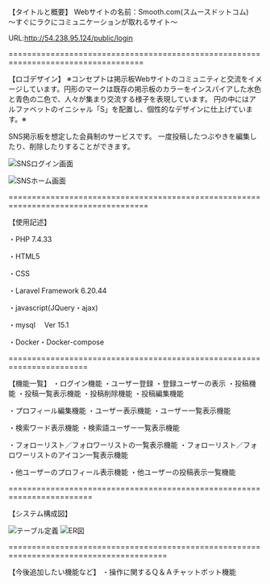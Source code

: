 【タイトルと概要】
Webサイトの名前：Smooth.com(スムースドットコム)　～すぐにラクにコミュニケーションが取れるサイト～

URL:http://54.238.95.124/public/login


===================================================================================

【ロゴデザイン】
※コンセプトは掲示板Webサイトのコミュニティと交流をイメージしています。円形のマークは既存の掲示板のカラーをインスパイアした水色と青色の二色で、人々が集まり交流する様子を表現しています。
円の中にはアルファベットのイニシャル「S」を配置し、個性的なデザインに仕上げています。※

SNS掲示板を想定した会員制のサービスです。
一度投稿したつぶやきを編集したり、削除したりすることができます。

![SNSログイン画面](https://github.com/Shigaraki-H/Smooth.com/assets/84112511/a12ec3df-a0a9-4bd1-a7b8-67ec9b677a5b)

![SNSホーム画面](https://github.com/Shigaraki-H/Sommoth.com/assets/84112511/de3758a2-f2c5-4fe9-aeb5-f7c72632a5be)


====================================================================================


【使用記述】

・PHP 7.4.33

・HTML5

・CSS

・Laravel Framework 6.20.44

・javascript(JQuery・ajax)

・mysql　 Ver 15.1

・Docker・Docker-compose


=======================================================================

【機能一覧】
・ログイン機能
・ユーザー登録
・登録ユーザーの表示
・投稿機能
・投稿一覧表示機能
・投稿削除機能
・投稿編集機能

・プロフィール編集機能
・ユーザー表示機能
・ユーザー一覧表示機能

・検索ワード表示機能
・検索語ユーザー一覧表示機能

・フォローリスト／フォロワーリストの一覧表示機能
・フォローリスト／フォロワーリストのアイコン一覧表示機能

・他ユーザーのプロフィール表示機能
・他ユーザーの投稿表示一覧機能


========================================================================


【システム構成図】

![テーブル定義](https://github.com/Shigaraki-H/Smooth.com/assets/84112511/a6ee29b7-2d9e-4b03-8cab-c9bb85192406)
![ER図](https://github.com/Shigaraki-H/Smooth.com/assets/84112511/d8392ae3-dd35-49be-bffe-dbf896e3ecd3)


========================================================================================


【今後追加したい機能など】
・操作に関するＱ＆Ａチャットボット機能
